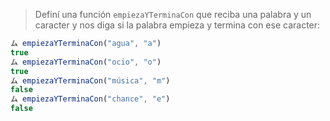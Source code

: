 > Definí una función `empiezaYTerminaCon` que reciba una palabra y un caracter y nos diga si la palabra empieza y termina con ese caracter:
>
```javascript
ム empiezaYTerminaCon("agua", "a")
true
ム empiezaYTerminaCon("ocio", "o")
true
ム empiezaYTerminaCon("música", "m")
false
ム empiezaYTerminaCon("chance", "e")
false
```